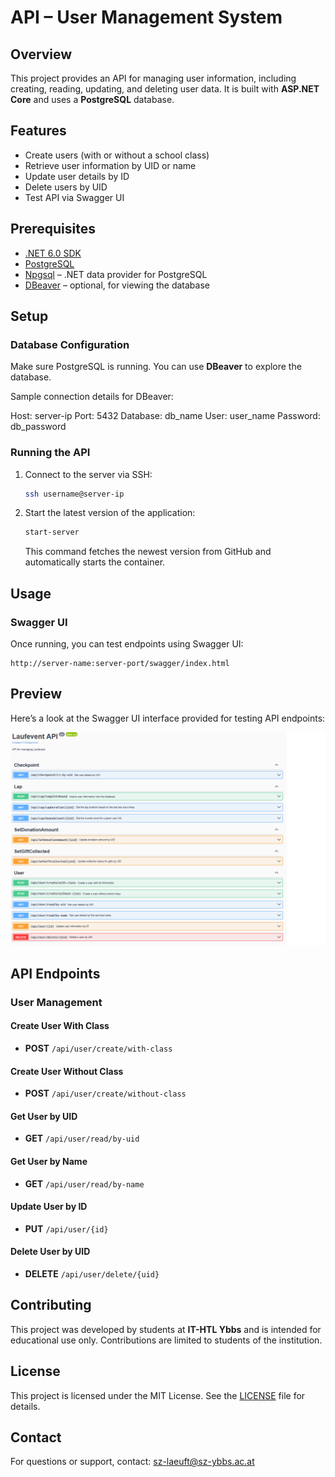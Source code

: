
# API – User Management System

## Overview
This project provides an API for managing user information, including creating, reading, updating, and deleting user data. It is built with **ASP.NET Core** and uses a **PostgreSQL** database.

## Features
- Create users (with or without a school class)
- Retrieve user information by UID or name
- Update user details by ID
- Delete users by UID
- Test API via Swagger UI

## Prerequisites
- [.NET 6.0 SDK](https://dotnet.microsoft.com/download/dotnet/6.0)
- [PostgreSQL](https://www.postgresql.org/download/)
- [Npgsql](https://www.npgsql.org/) – .NET data provider for PostgreSQL
- [DBeaver](https://dbeaver.io/) – optional, for viewing the database

## Setup

### Database Configuration
Make sure PostgreSQL is running. You can use **DBeaver** to explore the database.

Sample connection details for DBeaver:

Host: server-ip
Port: 5432
Database: db_name
User: user_name
Password: db_password

### Running the API

1. Connect to the server via SSH:
   ```bash
   ssh username@server-ip
   ```

2. Start the latest version of the application:
   ```bash
   start-server
   ```
   This command fetches the newest version from GitHub and automatically starts the container.

## Usage

### Swagger UI
Once running, you can test endpoints using Swagger UI:
```
http://server-name:server-port/swagger/index.html
```

## Preview

Here’s a look at the Swagger UI interface provided for testing API endpoints:

![Swagger UI Screenshot](swagger-ui.png)

## API Endpoints

### User Management

#### Create User With Class
- **POST** `/api/user/create/with-class`


#### Create User Without Class
- **POST** `/api/user/create/without-class`

#### Get User by UID
- **GET** `/api/user/read/by-uid`

#### Get User by Name
- **GET** `/api/user/read/by-name`

#### Update User by ID
- **PUT** `/api/user/{id}`


#### Delete User by UID
- **DELETE** `/api/user/delete/{uid}`

## Contributing
This project was developed by students at **IT-HTL Ybbs** and is intended for educational use only. Contributions are limited to students of the institution.

## License
This project is licensed under the MIT License. See the [LICENSE](LICENSE) file for details.

## Contact
For questions or support, contact: [sz-laeuft@sz-ybbs.ac.at](mailto:sz-laeuft@sz-ybbs.ac.at)

